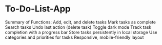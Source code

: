 # To-Do-List-App
Summary of Functions: Add, edit, and delete tasks Mark tasks as complete Search tasks Undo last action (delete task) Toggle dark mode Track task completion with a progress bar Store tasks persistently in local storage Use categories and priorities for tasks Responsive, mobile-friendly layout
